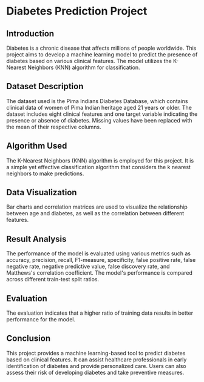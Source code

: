 # Diabetes Prediction Project

## Introduction
Diabetes is a chronic disease that affects millions of people worldwide. This project aims to develop a machine learning model to predict the presence of diabetes based on various clinical features. The model utilizes the K-Nearest Neighbors (KNN) algorithm for classification.

## Dataset Description
The dataset used is the Pima Indians Diabetes Database, which contains clinical data of women of Pima Indian heritage aged 21 years or older. The dataset includes eight clinical features and one target variable indicating the presence or absence of diabetes. Missing values have been replaced with the mean of their respective columns.

## Algorithm Used
The K-Nearest Neighbors (KNN) algorithm is employed for this project. It is a simple yet effective classification algorithm that considers the k nearest neighbors to make predictions.

## Data Visualization
Bar charts and correlation matrices are used to visualize the relationship between age and diabetes, as well as the correlation between different features.

## Result Analysis
The performance of the model is evaluated using various metrics such as accuracy, precision, recall, F1-measure, specificity, false positive rate, false negative rate, negative predictive value, false discovery rate, and Matthews's correlation coefficient. The model's performance is compared across different train-test split ratios.

## Evaluation
The evaluation indicates that a higher ratio of training data results in better performance for the model.

## Conclusion
This project provides a machine learning-based tool to predict diabetes based on clinical features. It can assist healthcare professionals in early identification of diabetes and provide personalized care. Users can also assess their risk of developing diabetes and take preventive measures.

